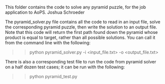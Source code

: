This folder contains the code to solve any pyramid puzzle, for the job application to AoPS.
Joshua Schroeder

The pyramid_solver.py file contains all the code to read in an input file, solve the corresponding pyramid puzzle, then write the solution to an output file. Note that this code will return the first path found down the pyramid whose product is equal to target, rather than all possible solutions. You can call it from the command line with the following:

>> python pyramid_solver.py -i <input_file.txt> -o <output_file.txt>

There is also a corresponding test file to run the code from pyramid solver on a half dozen test cases; it can be run with the following:

>> python pyramid_test.py
